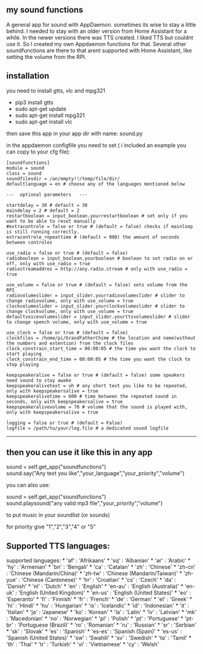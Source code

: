 ## my sound functions

A general app for sound with AppDaemon.
sometimes its wise to stay a little behind. I needed to stay with an older version from Home Assistant for a while.
In the newer versions there was TTS created. I liked TTS but couldnt use it.
So I created my own Appdaemon functions for that.
Several other soundfunctions are there to that arent supported with Home Assistant, like setting the volume from the RPI.

## installation

you need to install gtts, vlc and mpg321

- pip3 install gtts
- sudo apt-get update
- sudo apt-get install mpg321
- sudo apt-get install vlc

then save this app in your app dir with name: sound.py

in the appdaemon configfile you need to set ( i included an example you can copy to your cfg file):                                           
```                                                                                
[soundfunctions]                                                                       
module = sound                                                                         
class = sound                                                                          
soundfilesdir = /an/empty!!/temp/file/dir/
defaultlanguage = en # choose any of the languages mentioned below

---  optional parameters   ---

startdelay = 30 # default = 30
maindelay = 2 # default = 2
restartboolean = input_boolean.yourrestartboolean # set only if you want to be able to reset manually
#extracontrole = false or true # (default = false) checks if mainloop is still running correctly.
extracontrole_repeattime # (default = 900) the amount of seconds between controles                                             

use_radio = false or true # (default = false)
radioboolean = input_boolean.yourboolean # boolean to set radio on or off, only with use_radio = true
radiostreamaddres = http://any.radio.stream # only with use_radio = true

use_volume = false or true # (default = false) sets volume from the RPI
radiovolumeslider = input_slider.yourradiovolumeslider # slider to change radiovolume, only with use_volume = true
clockvolumeslider = input_slider.yourclockvolumeslider # slider to change clockvolume, only with use_volume = true
defaultvoicevolumeslider = input_slider.yourttsvolumeslider # slider to change speech volume, only with use_volume = true

use_clock = false or true # (default = false)
clockfiles = /home/pi/GrandFatherChime # the location and name(without the numbers and extention) from the clock files
clock_constrain_start_time = 00:00:05 # the time you want the clock to start playing
clock_constrain_end_time = 08:00:05 # the time you want the clock to stop playing

keepspeakeralive = false or true # (default = false) some speakers need sound to stay awake
keepspeakeralivetext = uh # any short text you like to be repeated, only with keepspeakersalive = true
keepspeakeralivetime = 600 # time between the repeated sound in seconds, only with keepspeakersalive = true 
keepspeakeralivevolume = 70 # volume that the sound is played with, only with keepspeakersalive = true

logging = false or true # (default = False)
logfile = /path/to/your/log.file # a dedicated sound logfile
```                                                                                       
--------------------------------------------------------------------------------                                                                                         

## then you can use it like this in any app                                               
                                                                                   
sound = self.get_app("soundfunctions")                                                 
sound.say("Any text you like","your_language","your_priority","volume")    

you can also use:
                                                                                       
sound = self.get_app("soundfunctions")                                                 
sound.playsound("any valid mp3 file","your_priority","volume")

to put music in your soundlist (or sounds)

for priority give "1","2","3","4" or "5"


## Supported TTS languages:

supported languages: * 'af' : 'Afrikaans'
                     * 'sq' : 'Albanian'
                     * 'ar' : 'Arabic'
                     * 'hy' : 'Armenian'
                     * 'bn' : 'Bengali'
                     * 'ca' : 'Catalan'
                     * 'zh' : 'Chinese'
                     * 'zh-cn' : 'Chinese (Mandarin/China)'
                     * 'zh-tw' : 'Chinese (Mandarin/Taiwan)'
                     * 'zh-yue' : 'Chinese (Cantonese)'
                     * 'hr' : 'Croatian'
                     * 'cs' : 'Czech'
                     * 'da' : 'Danish'
                     * 'nl' : 'Dutch'
                     * 'en' : 'English'
                     * 'en-au' : 'English (Australia)'
                     * 'en-uk' : 'English (United Kingdom)'
                     * 'en-us' : 'English (United States)'
                     * 'eo' : 'Esperanto'
                     * 'fi' : 'Finnish'
                     * 'fr' : 'French'
                     * 'de' : 'German'
                     * 'el' : 'Greek'
                     * 'hi' : 'Hindi'
                     * 'hu' : 'Hungarian'
                     * 'is' : 'Icelandic'
                     * 'id' : 'Indonesian'
                     * 'it' : 'Italian'
                     * 'ja' : 'Japanese'
                     * 'ko' : 'Korean'
                     * 'la' : 'Latin'
                     * 'lv' : 'Latvian'
                     * 'mk' : 'Macedonian'
                     * 'no' : 'Norwegian'
                     * 'pl' : 'Polish'
                     * 'pt' : 'Portuguese'
                     * 'pt-br' : 'Portuguese (Brazil)'
                     * 'ro' : 'Romanian'
                     * 'ru' : 'Russian'
                     * 'sr' : 'Serbian'
                     * 'sk' : 'Slovak'
                     * 'es' : 'Spanish'
                     * 'es-es' : 'Spanish (Spain)'
                     * 'es-us' : 'Spanish (United States)'
                     * 'sw' : 'Swahili'
                     * 'sv' : 'Swedish'
                     * 'ta' : 'Tamil'
                     * 'th' : 'Thai'
                     * 'tr' : 'Turkish'
                     * 'vi' : 'Vietnamese'
                     * 'cy' : 'Welsh'
                                                                                       


